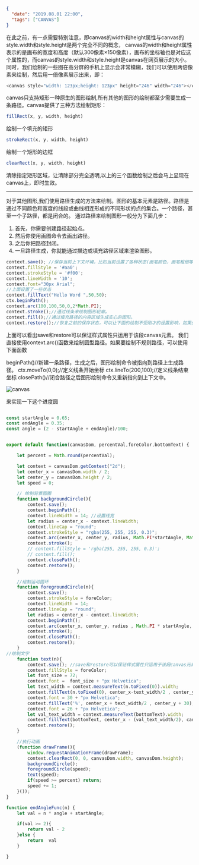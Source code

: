 ```json
{
  "date": "2019.08.01 22:00",
  "tags": ["CANVAS"]
}
```



在此之前，有一点需要特别注意，即canvas的width和height属性与canvas的style.width和style.height是两个完全不同的概念，
canvas的width和height属性表示的是画布的宽度和高度（默认300像素×150像素），画布的坐标轴也是对应这个属性的，而canvas的style.width和style.height是canvas在网页展示的大小。
同时，我们绘制的一些图在高分屏的手机上显示会非常模糊，我们可以使用两倍像素来绘制，然后用一倍像素展示出来，即：

```javascript
<canvas style="width: 123px;height: 123px" height="246" width="246"></canvas>
```

canvas只支持矩形一种原生的图形绘制,所有其他的图形的绘制都至少需要生成一条路径。canvas提供了三种方法绘制矩形：
```javascript
fillRect(x, y, width, height)
```
绘制一个填充的矩形
```javascript
strokeRect(x, y, width, height)
```
绘制一个矩形的边框
```javascript
clearRect(x, y, width, height)
```
清除指定矩形区域，让清除部分完全透明,以上的三个函数绘制之后会马上显现在canvas上，即时生效。

---

对于其他图形,我们使用路径生成的方法来绘制。图形的基本元素是路径。路径是通过不同颜色和宽度的线段或曲线相连形成的不同形状的点的集合。一个路径，甚至一个子路径，都是闭合的。
通过路径来绘制图形一般分为下面几步：


1. 首先，你需要创建路径起始点。
2. 然后你使用画图命令去画出路径。
3. 之后你把路径封闭。
4. 一旦路径生成，你就能通过描边或填充路径区域来渲染图形。
  
  
```javascript
context.save(); //保存当前上下文环境，比如当前设置了各种状态(画笔颜色，画笔粗细等等)，然后可以通过context.restore()恢复到当前设置
context.fillStyle = '#aa0';
context.strokeStyle = '#f00';
context.lineWidth = '10';
context.font="30px Arial";
//上面设置了一些状态
context.fillText("Hello Word ",50,50);
ctx.beginPath();
context.arc(100,100,50,0,2*Math.PI);
context.stroke();//通过线条来绘制图形轮廓。
context.fill();//通过填充路径的内容区域生成实心的图形。
context.restore();//恢复之前的保存状态，可以让下面的绘制不受刚才的设置影响，如果save是getContext("2d")之后保存的，那么restore()就是初始化设置状态。
```

上面可以看出save和restore可以保证样式属性只运用于该段canvas元素。
我们直接使用context.arc()函数来绘制圆型路径。如果要绘制不规则路径，可以使用下面函数

beginPath()//新建一条路径，生成之后，图形绘制命令被指向到路径上生成路径。
ctx.moveTo(0,0);//定义线条开始坐标
ctx.lineTo(200,100);//定义线条结束坐标
closePath()//闭合路径之后图形绘制命令又重新指向到上下文中。

![canvas](http://xusenlin.com/assets/images/canvas.png)

来实现一下这个进度圆

```javascript

const startAngle = 0.65;
const endAngle = 0.35;
const angle = (2 - startAngle + endAngle)/100;


export default function(canvasDom, percentVal,foreColor,bottomText) {

    let percent = Math.round(percentVal);

    let context = canvasDom.getContext("2d");
    let center_x = canvasDom.width / 2;
    let center_y = canvasDom.height / 2;
    let speed = 0;

    // 绘制背景圆圈
    function backgroundCircle(){
        context.save();
        context.beginPath();
        context.lineWidth = 14; //设置线宽
        let radius = center_x - context.lineWidth;
        context.lineCap = "round";
        context.strokeStyle = "rgba(255, 255, 255, 0.3)";
        context.arc(center_x, center_y, radius, Math.PI*startAngle, Math.PI*endAngle, false);
        context.stroke();
        // context.fillStyle = 'rgba(255, 255, 255, 0.3)';
        // context.fill();
        context.closePath();
        context.restore();
    }

    //绘制运动圆环
    function foregroundCircle(n){
        context.save();
        context.strokeStyle = foreColor;
        context.lineWidth = 14;
        context.lineCap = "round";
        let radius = center_x - context.lineWidth;
        context.beginPath();
        context.arc(center_x, center_y, radius , Math.PI * startAngle, Math.PI * endAngleFunc(n), false); //用于绘制圆弧context.arc(x坐标，y坐标，半径，起始角度，终止角度，顺时针/逆时针)
        context.stroke();
        context.closePath();
        context.restore();
    }
//绘制文字
    function text(n){
        context.save(); //save和restore可以保证样式属性只运用于该段canvas元素
        context.fillStyle = foreColor;
        let font_size = 72;
        context.font =  font_size + "px Helvetica";
        let text_width = context.measureText(n.toFixed(0)).width;
        context.fillText(n.toFixed(0), center_x-text_width/2 , center_y + font_size/2 - 10);
        context.font = 30 + "px Helvetica";
        context.fillText('%', center_x + text_width/2 , center_y + 30);
        context.font = 26 + "px Helvetica";
        let val_text_width = context.measureText(bottomText).width;
        context.fillText(bottomText, center_x - (val_text_width/2), canvasDom.height - 6);
        context.restore();
    }

    //执行动画
    (function drawFrame(){
        window.requestAnimationFrame(drawFrame);
        context.clearRect(0, 0, canvasDom.width, canvasDom.height);
        backgroundCircle();
        foregroundCircle(speed);
        text(speed);
        if(speed >= percent) return;
        speed += 1;
    }());
}

function endAngleFunc(n) {
    let val = n * angle + startAngle;

    if(val >= 2){
        return val - 2
    }else {
        return  val
    }

}
```
